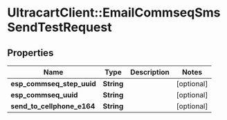 # UltracartClient::EmailCommseqSmsSendTestRequest

## Properties
Name | Type | Description | Notes
------------ | ------------- | ------------- | -------------
**esp_commseq_step_uuid** | **String** |  | [optional] 
**esp_commseq_uuid** | **String** |  | [optional] 
**send_to_cellphone_e164** | **String** |  | [optional] 


